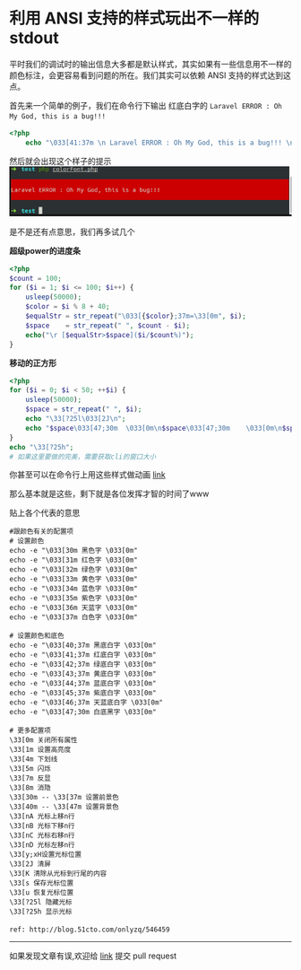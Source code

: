 # 利用 ANSI 支持的样式玩出不一样的 stdout

平时我们的调试时的输出信息大多都是默认样式，其实如果有一些信息用不一样的颜色标注，会更容易看到问题的所在。我们其实可以依赖 ANSI 支持的样式达到这点。


首先来一个简单的例子，我们在命令行下输出 红底白字的 `Laravel ERROR : Oh My God, this is a bug!!!`
```php
<?php
    echo "\033[41:37m \n Laravel ERROR : Oh My God, this is a bug!!! \n";
```

然后就会出现这个样子的提示
![](/asset/ANSI_color1.png)

是不是还有点意思，我们再多试几个

**超级power的进度条**
```php
<?php
$count = 100;
for ($i = 1; $i <= 100; $i++) {
    usleep(50000);
    $color = $i % 8 + 40;
    $equalStr = str_repeat("\033[{$color};37m=\33[0m", $i);
    $space    = str_repeat(" ", $count - $i);
    echo("\r [$equalStr>$space]($i/$count%)");
}
```

**移动的正方形**
```php
<?php
for ($i = 0; $i < 50; ++$i) {
    usleep(50000);
    $space = str_repeat(" ", $i);
    echo "\33[?25l\033[2J\n";
    echo "$space\033[47;30m  \033[0m\n$space\033[47;30m    \033[0m\n$space\033[47;30m      \033[0m\n$space\033[47;30m        \033[0m";
}
echo "\33[?25h";
# 如果这里要做的完美，需要获取cli的窗口大小
```
你甚至可以在命令行上用这些样式做动画 [link](https://github.com/klange/nyancat)

那么基本就是这些，剩下就是各位发挥才智的时间了www

贴上各个代表的意思
```
#跟颜色有关的配置项
# 设置颜色
echo -e "\033[30m 黑色字 \033[0m"
echo -e "\033[31m 红色字 \033[0m"
echo -e "\033[32m 绿色字 \033[0m"
echo -e "\033[33m 黄色字 \033[0m"
echo -e "\033[34m 蓝色字 \033[0m"
echo -e "\033[35m 紫色字 \033[0m"
echo -e "\033[36m 天蓝字 \033[0m"
echo -e "\033[37m 白色字 \033[0m"

# 设置颜色和底色
echo -e "\033[40;37m 黑底白字 \033[0m"
echo -e "\033[41;37m 红底白字 \033[0m"
echo -e "\033[42;37m 绿底白字 \033[0m"
echo -e "\033[43;37m 黄底白字 \033[0m"
echo -e "\033[44;37m 蓝底白字 \033[0m"
echo -e "\033[45;37m 紫底白字 \033[0m"
echo -e "\033[46;37m 天蓝底白字 \033[0m"
echo -e "\033[47;30m 白底黑字 \033[0m"

# 更多配置项
\33[0m 关闭所有属性 
\33[1m 设置高亮度 
\33[4m 下划线 
\33[5m 闪烁 
\33[7m 反显 
\33[8m 消隐 
\33[30m -- \33[37m 设置前景色 
\33[40m -- \33[47m 设置背景色 
\33[nA 光标上移n行 
\33[nB 光标下移n行 
\33[nC 光标右移n行 
\33[nD 光标左移n行 
\33[y;xH设置光标位置 
\33[2J 清屏 
\33[K 清除从光标到行尾的内容 
\33[s 保存光标位置 
\33[u 恢复光标位置 
\33[?25l 隐藏光标 
\33[?25h 显示光标 

ref: http://blog.51cto.com/onlyzq/546459
```

-----
如果发现文章有误,欢迎给 [link](https://github.com/Kuri-su/my-tmp-blog/edit/master/gist/ANSI_color.md) 提交 pull request
